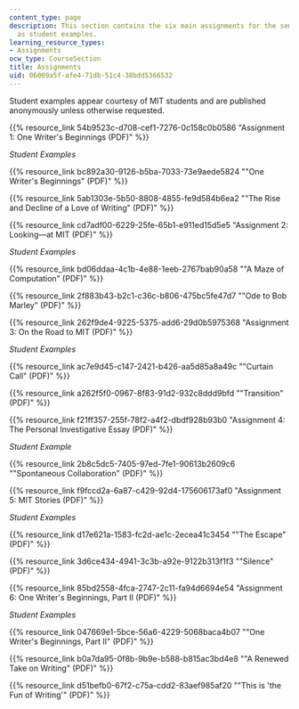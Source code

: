 ```yaml
---
content_type: page
description: This section contains the six main assignments for the seminar, as well
  as student examples.
learning_resource_types:
- Assignments
ocw_type: CourseSection
title: Assignments
uid: 06009a5f-afe4-71db-51c4-38bdd5366532
---
```


Student examples appear courtesy of MIT students and are published anonymously unless otherwise requested.

{{% resource_link 54b9523c-d708-cef1-7276-0c158c0b0586 "Assignment 1: One Writer's Beginnings (PDF)" %}}

_Student Examples_

{{% resource_link bc892a30-9126-b5ba-7033-73e9aede5824 "\"One Writer's Beginnings\" (PDF)" %}}

{{% resource_link 5ab1303e-5b50-8808-4855-fe9d584b6ea2 "\"The Rise and Decline of a Love of Writing\" (PDF)" %}}

{{% resource_link cd7adf00-6229-25fe-65b1-e911ed15d5e5 "Assignment 2: Looking—at MIT (PDF)" %}}

_Student Examples_

{{% resource_link bd06ddaa-4c1b-4e88-1eeb-2767bab90a58 "\"A Maze of Computation\" (PDF)" %}}

{{% resource_link 2f883b43-b2c1-c36c-b806-475bc5fe47d7 "\"Ode to Bob Marley\" (PDF)" %}}

{{% resource_link 262f9de4-9225-5375-add6-29d0b5975368 "Assignment 3: On the Road to MIT (PDF)" %}}

_Student Examples_

{{% resource_link ac7e9d45-c147-2421-b426-aa5d85a8a49c "\"Curtain Call\" (PDF)" %}}

{{% resource_link a262f5f0-0967-8f83-91d2-932c8ddd9bfd "\"Transition\" (PDF)" %}}

{{% resource_link f21ff357-255f-78f2-a4f2-dbdf928b93b0 "Assignment 4: The Personal Investigative Essay (PDF)" %}}

_Student Example_

{{% resource_link 2b8c5dc5-7405-97ed-7fe1-90613b2609c6 "\"Spontaneous Collaboration\" (PDF)" %}}

{{% resource_link f9fccd2a-6a87-c429-92d4-175606173af0 "Assignment 5: MIT Stories (PDF)" %}}

_Student Examples_

{{% resource_link d17e621a-1583-fc2d-ae1c-2ecea41c3454 "\"The Escape\" (PDF)" %}}

{{% resource_link 3d6ce434-4941-3c3b-a92e-9122b313f1f3 "\"Silence\" (PDF)" %}}

{{% resource_link 85bd2558-4fca-2747-2c11-fa94d6694e54 "Assignment 6: One Writer's Beginnings, Part II (PDF)" %}}

_Student Examples_

{{% resource_link 047669e1-5bce-56a6-4229-5068baca4b07 "\"One Writer's Beginnings, Part II\" (PDF)" %}}

{{% resource_link b0a7da95-0f8b-9b9e-b588-b815ac3bd4e8 "\"A Renewed Take on Writing\" (PDF)" %}}

{{% resource_link d51befb0-67f2-c75a-cdd2-83aef985af20 "\"This is 'the Fun of Writing'\" (PDF)" %}}